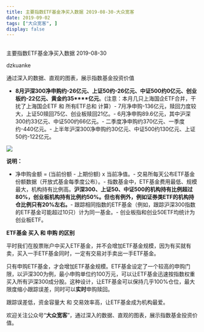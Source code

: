 ```yaml
---
title: 主要指数ETF基金净买入数据 2019-08-30-大众宽客
date: 2019-09-02
tags: ["大众宽客", ]
display: false
---
```



## 



主要指数ETF基金净买入数据 2019-08-30




dzkuanke




通过深入的数据、直观的图表，展示指数基金投资价值

- **8月****沪深300净申购约****-26****亿元、上证50约****-26****亿元、中证500约0亿元、创业板约****-22****亿元、黄金约****35****亿元**。(注意：本月几只上海国企ETF合并，干扰了上海国企ETF 和 所有ETF总和 计算）- 7月净申购-136亿元，赎回力度较大，上证50赎回75亿、创业板赎回21亿。- 6月净申购89.6亿元，其中沪深300约33亿元、中证500约66亿元。- 二季度净申购约370亿元、一季度约-440亿元。- 上半年沪深300净申购约30亿元、中证500约130亿元、上证50约-122亿元。


<img class="rich_pages" data-ratio="1.4495614035087718" data-s="300,640" src="https://mmbiz.qpic.cn/mmbiz_png/PKw3FQPmhIhXUNicXZOyq2OCzz2JPweZAjUCZn9HibpOoJRcbadogn2iayXeAHTx7nn7tMOcyoBajptqoiaK86bz5A/640?wx_fmt=png" data-type="png" data-w="912" style=""/>

**说明：**
- 净申购金额 = (当前份额 - 上期份额) x 当前净值。- 交易所每天公布ETF基金份额数据（开放式基金每季度公布）。- 指数基金中，ETF基金费用最低、规模最大，机构持有比例高。**沪深300、上证50、中证500的机构持有比例超过80%，创业板机构持有比例约50%。但也有例外，例如证券类ETF的机构持仓比例只有20%左右。**- 跟踪相同指数的ETF基金（例如，跟踪沪深300指数的ETF基金可能超过10只）计为同一基金。- 创业板指和创业50ETF均统计为创业板ETF。






**ETF基金 买入 和 申购 的区别**



平时我们在股票账户中买入ETF基金，并不会增加ETF基金规模，因为有买就有卖，买入一手ETF基金同时，一定有交易对手卖出一手ETF基金。



只有申购ETF基金，才会增加ETF基金规模。ETF基金设定了一个较高的申购门限，以沪深300为例，最小申购单位约100万元，可以让ETF基金迅速按指数权重买入所有沪深300成分股。这种设计，让ETF基金可以保持几乎100%仓位，最大限度缩小跟踪误差，同时可以**实时**申购赎回。



跟踪误差低，资金容量大&nbsp;和 交易效率高，让ETF基金成为机构最爱。





欢迎关注公众号“**大众宽客**”，通过深入的数据、直观的图表，展示指数基金投资价值。








